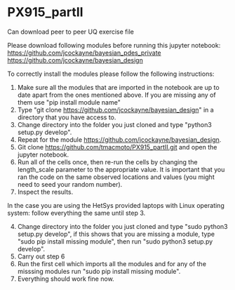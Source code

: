 # PX915_partII
Can download peer to peer UQ exercise file

Please download following modules before running this jupyter notebook: 
https://github.com/jcockayne/bayesian_pdes_private
https://github.com/jcockayne/bayesian_design

To correctly install the modules please follow the following instructions: 
1. Make sure all the modules that are imported in the notebook are up to date apart from the ones mentioned above. If you are missing any of them use "pip install module name"
3. Type "git clone https://github.com/jcockayne/bayesian_design" in a directory that you have access to.
4. Change directory into the folder you just cloned and type "python3 setup.py develop".
5. Repeat for the module https://github.com/jcockayne/bayesian_design.
6. Git clone https://github.com/tmacmoto/PX915_partII.git and open the jupyter notebook.
7. Run all of the cells once, then re-run the cells by changing the length_scale parameter to the appropriate value. It is important that you ran the code on the same observed locations and values (you might need to seed your random number).
8. Inspect the results.



In the case you are using the HetSys provided laptops with Linux operating system: follow everything the same until step 3. 

4. Change directory into the folder you just cloned and type "sudo python3 setup.py develop", if this shows that you are missing a module, type "sudo pip install missing module", then run "sudo python3 setup.py develop". 
5. Carry out step 6
6. Run the first cell which imports all the modules and for any of the misssing modules run "sudo pip install missing module".
7. Everything should work fine now.
